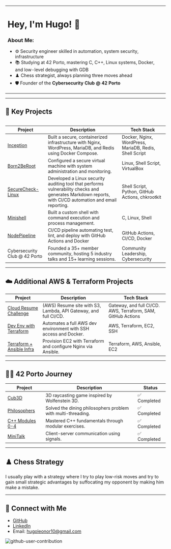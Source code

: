<table border="0">
<tr>
<td width="100%">

# Hey, I'm Hugo! 👋

### About Me:
- ⚙️ Security engineer skilled in automation, system security, infrastructure
- 📚 Studying at 42 Porto, mastering C, C++, Linux systems, Docker, and low-level debugging with GDB
- ♟️ Chess strategist, always planning three moves ahead  
- 🛡️ Founder of the **Cybersecurity Club @ 42 Porto**  

</td>
<td width="100%">
<img src="./board.gif" width="350px">
</td>
</tr>
</table>

---

## 🌟 Key Projects

<table>

<tr>

| Project | Description | Tech Stack |
|---------|-------------|------------|
| [Inception](https://github.com/husamuel/Inception) | Built a secure, containerized infrastructure with Nginx, WordPress, MariaDB, and Redis using Docker Compose. | Docker, Nginx, WordPress, MariaDB, Redis, Shell Script |
| [Born2BeRoot](https://github.com/hugo4s/born2beroot) | Configured a secure virtual machine with system administration and monitoring. | Linux, Shell Script, VirtualBox |
| [SecureCheck-Linux](https://github.com/husamuel/SecureCheck-Linux) | Developed a Linux security auditing tool that performs vulnerability checks and generates Markdown reports, with CI/CD automation and email reporting. | Shell Script, Python, GitHub Actions, chkrootkit |
| [Minishell](https://github.com/hugo4s/minishell) | Built a custom shell with command execution and process management. | C, Linux, Shell |
| [NodePipeline](https://github.com/husamuel/NodePipeline/tree/main) | CI/CD pipeline automating test, lint, and deploy with GitHub Actions and Docker | GitHub Actions, CI/CD, Docker |
| Cybersecurity Club @ 42 Porto | Founded a 35+ member community, hosting 5 industry talks and 15+ learning sessions. | Community Leadership, Cybersecurity |


</tr>
</table>

---

## ☁️ Additional AWS & Terraform Projects

| Project | Description | Tech Stack |
|---------|-------------|------------|
| [Cloud Resume Challenge](https://github.com/husamuel/The-Cloud-Resume-Challenge-AWS) | (AWS)	Resume site with S3, Lambda, API Gateway, and full CI/CD. | Gateway, and full CI/CD.	AWS, Terraform, SAM, GitHub Actions |
| [Dev Env with Terraform](https://github.com/husamuel/AWS-Dev-Environment-with-Terraform) | 	Automates a full AWS dev environment with SSH access and Docker. | AWS, Terraform, EC2, SSH |
| [Terraform + Ansible Infra](https://github.com/husamuel/Infrastructure-with-Terraform-and-Ansible) | 	Provision EC2 with Terraform and configure Nginx via Ansible. | Terraform, AWS, Ansible, EC2 |

---

## 👨‍🎓 42 Porto Journey

| Project | Description | Status |
|---------|-------------|--------|
| [Cub3D](https://github.com/hugo4s/cub3d) | 3D raycasting game inspired by Wolfenstein 3D. | ✅ Completed |
| [Philosophers](https://github.com/hugo4s/philosophers) | Solved the dining philosophers problem with multi-threading. | ✅ Completed |
| [C++ Modules 0-4](https://github.com/hugo4s/cpp-modules) | Mastered C++ fundamentals through modular exercises. | ✅ Completed |
| [MiniTalk](https://github.com/hugo4s/minitalk) | Client-server communication using signals. | ✅ Completed |

---

## ♟️ Chess Strategy

I usually play with a strategy where I try to play low-risk moves and try to gain small strategic advantages by suffocating my opponent by making him make a mistake.

---

## 🔗 Connect with Me

- [GitHub](https://github.com/hugo4s)  
- [LinkedIn](https://linkedin.com/in/hugo4s)  
- Email: hugoleonor10@gmail.com

![github-user-contribution](https://user-images.githubusercontent.com/58959408/157782696-8bc9ca49-ca61-4ab5-8b83-49c4e76c1a8f.svg)
